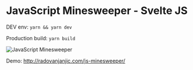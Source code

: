 # JavaScript Minesweeper - Svelte JS

DEV env: `yarn && yarn dev`

Production build: `yarn build`

![JavaScript Minesweeper](https://raw.githubusercontent.com/uzi88/js-minesweeper/master/screen-shot.png)

Demo: http://radovanjanjic.com/js-minesweeper/
